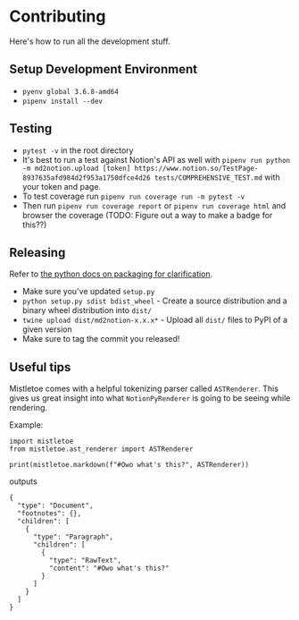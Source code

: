 # Contributing

Here's how to run all the development stuff.

## Setup Development Environment
* `pyenv global 3.6.8-amd64`
* `pipenv install --dev`

## Testing
* `pytest -v` in the root directory
* It's best to run a test against Notion's API as well with `pipenv run python -m md2notion.upload [token] https://www.notion.so/TestPage-8937635afd984d2f953a1750dfce4d26 tests/COMPREHENSIVE_TEST.md` with your token and page.
* To test coverage run `pipenv run coverage run -m pytest -v`
* Then run `pipenv run coverage report` or `pipenv run coverage html` and browser the coverage (TODO: Figure out a way to make a badge for this??)

## Releasing
Refer to [the python docs on packaging for clarification](https://packaging.python.org/tutorials/packaging-projects/).
* Make sure you've updated `setup.py`
* `python setup.py sdist bdist_wheel` - Create a source distribution and a binary wheel distribution into `dist/`
* `twine upload dist/md2notion-x.x.x*` - Upload all `dist/` files to PyPI of a given version
* Make sure to tag the commit you released!

## Useful tips
Mistletoe comes with a helpful tokenizing parser called `ASTRenderer`. This gives us great insight into what `NotionPyRenderer` is going to be seeing while rendering.

Example:
```
import mistletoe
from mistletoe.ast_renderer import ASTRenderer

print(mistletoe.markdown(f"#Owo what's this?", ASTRenderer))
```
outputs
```
{
  "type": "Document",
  "footnotes": {},
  "children": [
    {
      "type": "Paragraph",
      "children": [
        {
          "type": "RawText",
          "content": "#Owo what's this?"
        }
      ]
    }
  ]
}
```